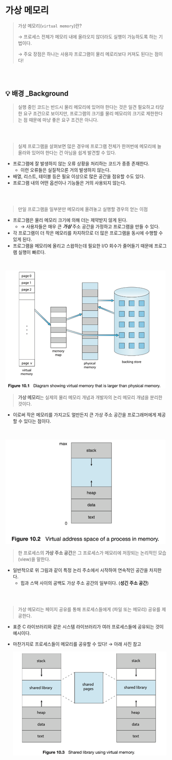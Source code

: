 # 가상 메모리
> 가상 메모리(`virtual memory`)란?
>
>→ 프로세스 전체가 메모리 내에 올라오지 않더라도 실행이 가능하도록 하는 기법이다. 
>
>→ 주요 장점은 하나는 사용자 프로그램이 물리 메로리보다 커져도 된다는 점이다! 

<br/>

<br/>

## 💡 배경 _Background

> 실행 중인 코드는 반드시 물리 메모리에 있어야 한다는 것은 일견 필요하고 타당한 요구 조건으로 보이지만, 프로그램의 크기를 물리 메모리의 크기로 제한한다는 점 때문에 마냥 좋은 요구 조건은 아니다.
> 

<br/>

<br/>

> 실제 프로그램을 살펴보면 많은 경우에 프로그램 전체가 한꺼번에 메모리에 늘 올라와 있어야 한다는 건 아님을 쉽게 발견할 수 있다.
> 
- 프로그램에 잘 발생하지 않는 오류 상황을 처리하는 코드가 종종 존재한다.
    - 이런 오류들은 실질적으론 거의 발생하지 않는다.
- 배열, 리스트, 테이블 등은 필요 이상으로 많은 공간을 점유할 수도 있다.
- 프로그램 내의 어떤 옵션이나 기능들은 거의 사용되지 않는다.

<br/>

<br/>

> 만일 프로그램을 일부분만 메모리에 올려놓고 실행할 경우의 얻는 이점
> 
- 프로그램은 물리 메모리 크기에 의해 더는 제약받지 않게 된다.
    - → 사용자들은 매우 큰 ***가상*** 주소 공간을 가정하고 프로그램을 만들 수 있다.
- 각 프로그램이 더 작은 메모리를 차지하므로 더 많은 프로그램을 동시에 수행할 수 있게 된다.
- 프로그램을 메모리에 올리고 스왑하는데 필요한 I/O 회수가 줄어들기 때문에 프로그램 실행이 빠르다.

<br/>

<br/>

<img src="https://github.com/2dongyeop/TIL/blob/main/OS/image/10-background1.png" width = 500/>


> **가상 메모리**는 실제의 물리 메모리 개념과 개발자의 논리 메모리 개념을 분리한 것이다.
> 
- 이로써 작은 메모리를 가지고도 얼만든지 큰 가상 주소 공간을 프로그래머에게 제공할 수 있다는 점이다.

<br/>

<br/>

<img src="https://github.com/2dongyeop/TIL/blob/main/OS/image/10-background2.png" width = 500/>

> 한 프로세스의 **가상 주소 공간**은 그 프로세스가 메모리에 저장되는 논리적인 모습(view)을 말한다.
> 
- 일반적으로 위 그림과 같이 특정 논리 주소에서 시작하여 연속적인 공간을 차지한다.
    - 힙과 스택 사이의 공백도 가상 주소 공간의 일부이다. (**성긴 주소 공간**)

<br/>

<br/>

> 가상 메모리는 페이지 공유를 통해 프로세스들에게 (파일 또는 메모리) 공유를 제공한다.
> 
- 표준 C 라이브러리와 같은 시스템 라이브러리가 여러 프로세스들에 공유되는 것이 예시이다.
- 마찬가지로 프로세스들이 메모리를 공유할 수 있다! → 아래 사진 참고
    
    <img src="https://github.com/2dongyeop/TIL/blob/main/OS/image/10-background3.png" width = 500/>


<br/>

<br/>
